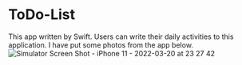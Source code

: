 # ToDo-List
This app written by Swift. Users can write their daily activities to this application. 
I have put some photos from the app below.
![Simulator Screen Shot - iPhone 11 - 2022-03-20 at 23 27 42](https://user-images.githubusercontent.com/75434270/159184713-63a34bd0-65bb-44f5-8214-c69fb40f7c03.png)
